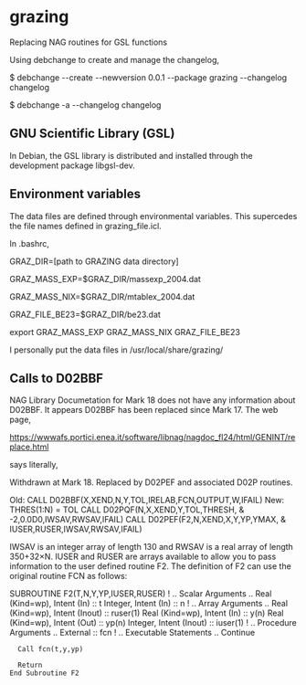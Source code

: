 # grazing

Replacing NAG routines for GSL functions

Using debchange to create and manage the changelog,

$ debchange --create --newversion 0.0.1 --package grazing --changelog changelog

$ debchange -a --changelog changelog

GNU Scientific Library (GSL)
----------------------------

In Debian, the GSL library is distributed and installed through the development package libgsl-dev.

Environment variables
---------------------

The data files are defined through environmental variables. This supercedes the file names defined in grazing_file.icl.

In .bashrc,

GRAZ_DIR=[path to GRAZING data directory]

GRAZ_MASS_EXP=$GRAZ_DIR/massexp_2004.dat

GRAZ_MASS_NIX=$GRAZ_DIR/mtablex_2004.dat

GRAZ_FILE_BE23=$GRAZ_DIR/be23.dat

export GRAZ_MASS_EXP GRAZ_MASS_NIX GRAZ_FILE_BE23

I personally put the data files in /usr/local/share/grazing/

Calls to D02BBF
---------------

NAG Library Documetation for Mark 18 does not have any information about D02BBF. It appears D02BBF has been replaced since Mark 17. The web page,

 https://wwwafs.portici.enea.it/software/libnag/nagdoc_fl24/html/GENINT/replace.html

says literally,

 Withdrawn at Mark 18.
Replaced by D02PEF and associated D02P routines.

Old: CALL D02BBF(X,XEND,N,Y,TOL,IRELAB,FCN,OUTPUT,W,IFAIL)
New:   THRES(1:N) = TOL
     CALL D02PQF(N,X,XEND,Y,TOL,THRESH,  &
                  -2,0.0D0,IWSAV,RWSAV,IFAIL)
     CALL D02PEF(F2,N,XEND,X,Y,YP,YMAX,  &
                  IUSER,RUSER,IWSAV,RWSAV,IFAIL)

IWSAV is an integer array of length 130 and RWSAV is a real array of length 350+32×N.
IUSER and RUSER are arrays available to allow you to pass information to the user defined routine F2.
The definition of F2 can use the original routine FCN as follows:

   SUBROUTINE F2(T,N,Y,YP,IUSER,RUSER)
!     .. Scalar Arguments ..
      Real (Kind=wp), Intent (In)      :: t
      Integer, Intent (In)             :: n
!     .. Array Arguments ..
      Real (Kind=wp), Intent (Inout)   :: ruser(1)
      Real (Kind=wp), Intent (In)      :: y(n)
      Real (Kind=wp), Intent (Out)     :: yp(n)
      Integer, Intent (Inout)          :: iuser(1)
!     .. Procedure Arguments ..
      External                         :: fcn
!     .. Executable Statements ..
      Continue

      Call fcn(t,y,yp)

      Return
    End Subroutine F2

